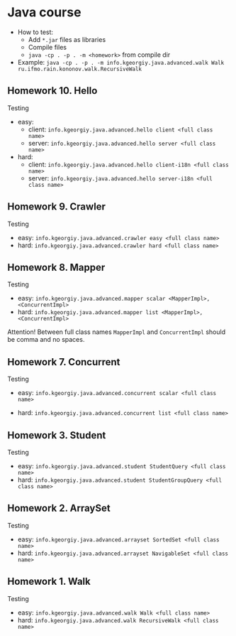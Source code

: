 # Java course

* How to test: 
    * Add ```*.jar``` files as libraries
    * Compile files 
    * ```java -cp . -p . -m <homework>``` from compile dir
* Example: ```java -cp . -p . -m info.kgeorgiy.java.advanced.walk Walk ru.ifmo.rain.kononov.walk.RecursiveWalk```

## Homework 10. Hello

Testing

 * easy:
    * client:
        ```info.kgeorgiy.java.advanced.hello client <full class name>```
    * server:
        ```info.kgeorgiy.java.advanced.hello server <full class name>```
 * hard:
    * client:
        ```info.kgeorgiy.java.advanced.hello client-i18n <full class name>```
    * server:
        ```info.kgeorgiy.java.advanced.hello server-i18n <full class name>```

## Homework 9. Crawler

Testing

 * easy:
    ```info.kgeorgiy.java.advanced.crawler easy <full class name>```
 * hard:
    ```info.kgeorgiy.java.advanced.crawler hard <full class name>```

## Homework 8. Mapper

Testing

 * easy:
    ```info.kgeorgiy.java.advanced.mapper scalar <MapperImpl>,<ConcurrentImpl>```
 * hard:
    ```info.kgeorgiy.java.advanced.mapper list <MapperImpl>,<ConcurrentImpl>```

Attention! Between full class names `MapperImpl` and `ConcurrentImpl`
should be comma and no spaces.

## Homework 7. Concurrent

Testing

 * easy:
   ```info.kgeorgiy.java.advanced.concurrent scalar <full class name>```

 * hard:
   ```info.kgeorgiy.java.advanced.concurrent list <full class name>```

## Homework 3. Student

Testing

 * easy:
    ```info.kgeorgiy.java.advanced.student StudentQuery <full class name>```
 * hard:
    ```info.kgeorgiy.java.advanced.student StudentGroupQuery <full class name>```


## Homework 2. ArraySet

Testing

 * easy:
    ```info.kgeorgiy.java.advanced.arrayset SortedSet <full class name>```
 * hard:
    ```info.kgeorgiy.java.advanced.arrayset NavigableSet <full class name>```


## Homework 1. Walk

Testing

 * easy:
        ```info.kgeorgiy.java.advanced.walk Walk <full class name>```
 * hard:
        ```info.kgeorgiy.java.advanced.walk RecursiveWalk <full class name>```